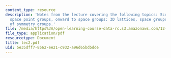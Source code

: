 ```yaml
---
content_type: resource
description: 'Notes from the lecture covering the following topics: Screw axes, rotoinversion,
  space point groups, onward to space groups: 3D lattices, space groups, and summary
  of symmetry groups.'
file: /media/https%3A/open-learning-course-data-rc.s3.amazonaws.com/12-108-structure-of-earth-materials-fall-2004/5e35dff78562ee21c932a96d65bd5dde_lec2.pdf
file_type: application/pdf
resourcetype: Document
title: lec2.pdf
uid: 5e35dff7-8562-ee21-c932-a96d65bd5dde
---
```

